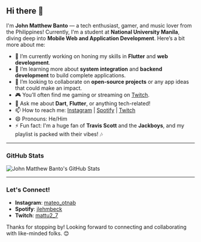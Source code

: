 
## Hi there 👋

I'm **John Matthew Banto** — a tech enthusiast, gamer, and music lover from the Philippines! Currently, I'm a student at **National University Manila**, diving deep into **Mobile Web and Application Development**. Here’s a bit more about me:

- 🔭 I’m currently working on honing my skills in **Flutter** and **web development**.
- 🌱 I’m learning more about **system integration** and **backend development** to build complete applications.
- 👯 I’m looking to collaborate on **open-source projects** or any app ideas that could make an impact.
- 🎮 You’ll often find me gaming or streaming on [Twitch](https://www.twitch.tv/mattu2_7).
- 💬 Ask me about **Dart**, **Flutter**, or anything tech-related!
- 📫 How to reach me: [Instagram](https://www.instagram.com/mateo_otnab/) | [Spotify](https://open.spotify.com/user/jlehmbeck) | [Twitch](https://www.twitch.tv/mattu2_7)
- 😄 Pronouns: He/Him
- ⚡ Fun fact: I'm a huge fan of **Travis Scott** and the **Jackboys**, and my playlist is packed with their vibes! 🎶

---

### GitHub Stats
![John Matthew Banto's GitHub Stats](https://github-readme-stats.vercel.app/api?username=MattU27&show_icons=true&hide_border=true&theme=radical)

---

### Let's Connect!
- **Instagram**: [mateo_otnab](https://www.instagram.com/mateo_otnab/)
- **Spotify**: [jlehmbeck](https://open.spotify.com/user/jlehmbeck)
- **Twitch**: [mattu2_7](https://www.twitch.tv/mattu2_7)

Thanks for stopping by! Looking forward to connecting and collaborating with like-minded folks. 😊
